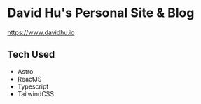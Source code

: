 # David Hu's Personal Site & Blog

https://www.davidhu.io

## Tech Used

- Astro
- ReactJS
- Typescript
- TailwindCSS
